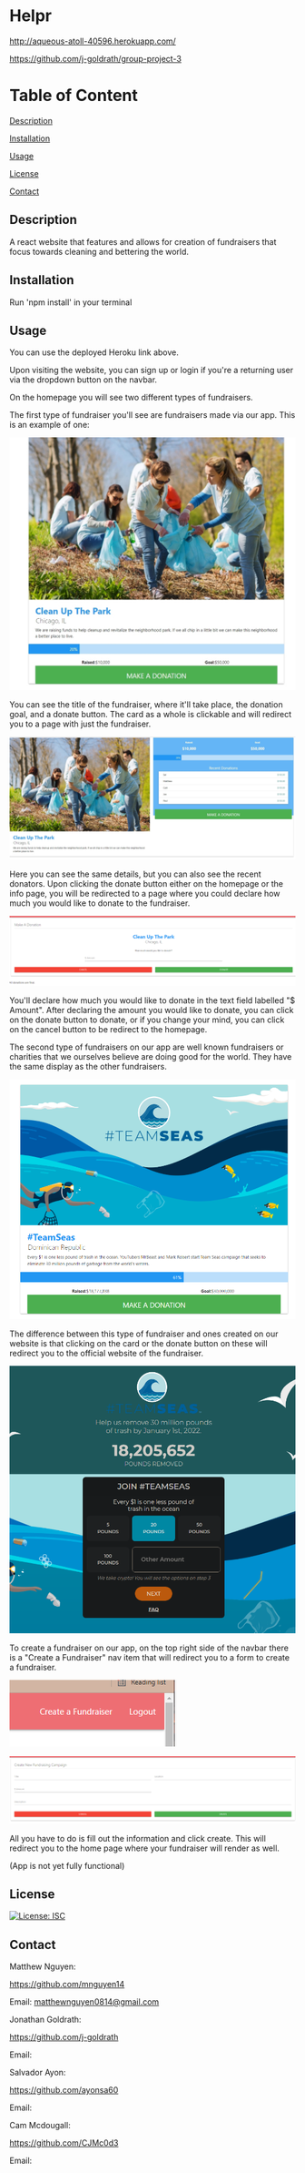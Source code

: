 # Helpr

http://aqueous-atoll-40596.herokuapp.com/

https://github.com/j-goldrath/group-project-3

# Table of Content
[Description](#Description)

[Installation](#Installation)

[Usage](#Usage)

[License](#License)

[Contact](#Contact)

## Description
A react website that features and allows for creation of fundraisers that focus towards cleaning and bettering the world.

## Installation
Run 'npm install' in your terminal

## Usage
You can use the deployed Heroku link above.

Upon visiting the website, you can sign up or login if you're a returning user via the dropdown button on the navbar.

On the homepage you will see two different types of fundraisers. 

The first type of fundraiser you'll see are fundraisers made via our app. This is an example of one:

![fundraiser card example](./assets/images/readme1.jpg)

You can see the title of the fundraiser, where it'll take place, the donation goal, and a donate button. The card as a whole is clickable and will redirect you to a page with just the fundraiser.

![fundraiser info example](./assets/images/readme2.jpg)

Here you can see the same details, but you can also see the recent donators. Upon clicking the donate button either on the homepage or the info page, you will be redirected to a page where you could declare how much you would like to donate to the fundraiser. 

![donate form example](./assets/images/readme3.png)

You'll declare how much you would like to donate in the text field labelled "$ Amount". After declaring the amount you would like to donate, you can click on the donate button to donate, or if you change your mind, you can click on the cancel button to be redirect to the homepage.

The second type of fundraisers on our app are well known fundraisers or charities that we ourselves believe are doing good for the world. They have the same display as the other fundraisers. 

![well known fundraiser #TeamSeas](./assets/images/readme4.png)

The difference between this type of fundraiser and ones created on our website is that clicking on the card or the donate button on these will redirect you to the official website of the fundraiser. 

![#TeamSeas official website](./assets/images/readme5.png)

To create a fundraiser on our app, on the top right side of the navbar there is a "Create a Fundraiser" nav item that will redirect you to a form to create a fundraiser. 

![Create a Fundraiser on nav](./assets/images/readme6.png)

![Create a fundraiser form](./assets/images/readme7.png)

All you have to do is fill out the information and click create. This will redirect you to the home page where your fundraiser will render as well. 

(App is not yet fully functional)

## License
[![License: ISC](https://img.shields.io/badge/License-ISC-yellow.svg)](https://opensource.org/licenses/ISC)

## Contact
Matthew Nguyen:

https://github.com/mnguyen14

Email: matthewnguyen0814@gmail.com

Jonathan Goldrath:

https://github.com/j-goldrath

Email:

Salvador Ayon:

https://github.com/ayonsa60

Email: 


Cam Mcdougall:

https://github.com/CJMc0d3

Email: 

